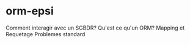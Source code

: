 # orm-epsi

Comment interagir avec un SGBDR?
Qu'est ce qu'un ORM?
Mapping et Requetage
Problemes standard 
